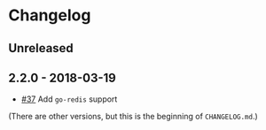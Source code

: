 # Changelog

## Unreleased

## 2.2.0 - 2018-03-19
* [#37](https://github.com/throttled/throttled/pull/37) Add `go-redis` support

(There are other versions, but this is the beginning of `CHANGELOG.md`.)

<!--
# vim: set tw=0:
-->
